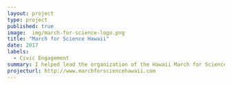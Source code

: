 ```yaml
---
layout: project
type: project
published: true
image:  img/march-for-science-logo.png
title: "March for Science Hawaii"
date: 2017
labels:
  - Civic Engagement
summary: I helped lead the organization of the Hawaii March for Science, held on April 22, 2017. 
projecturl: http://www.marchforsciencehawaii.com
---
```

